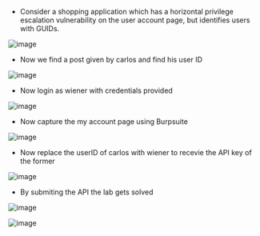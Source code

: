 - Consider a shopping application which has a horizontal privilege escalation vulnerability on the user account page, but identifies users with GUIDs.

![image](https://github.com/Akhilkj123/Portswigger/assets/65653010/ea6c0be1-b2f4-4ae6-adf5-fa969a2b5da1)

- Now we find a post given by carlos and find his user ID

![image](https://github.com/Akhilkj123/Portswigger/assets/65653010/74792d1d-9344-4ccb-9116-d7c04e8c2a31)

- Now login as wiener with credentials provided 

![image](https://github.com/Akhilkj123/Portswigger/assets/65653010/78d67c1c-804e-46a9-828f-2b299c944e27)

- Now capture the my account page using Burpsuite

![image](https://github.com/Akhilkj123/Portswigger/assets/65653010/14ed0e2d-f6c4-4c82-a0ae-7d618d20a3c0)

- Now replace the userID of carlos with wiener to recevie the API key of the former

![image](https://github.com/Akhilkj123/Portswigger/assets/65653010/b30ae9d8-0eb6-467e-8f89-05a4e08a242a)

- By submiting the API the lab gets solved

![image](https://github.com/Akhilkj123/Portswigger/assets/65653010/dffe76a8-9c2a-4936-be63-ed4ae1ba5de6)

![image](https://github.com/Akhilkj123/Portswigger/assets/65653010/e97d6cb1-af0b-4407-90b0-45b01900b03b)

